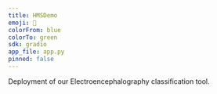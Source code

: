 ```yaml
---
title: HMSDemo
emoji: 🤗
colorFrom: blue
colorTo: green
sdk: gradio
app_file: app.py
pinned: false
---
```


Deployment of our Electroencephalography classification tool.
